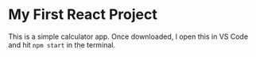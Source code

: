 # My First React Project

This is a simple calculator app.
Once downloaded, I open this in VS Code and hit `npm start` in the terminal.